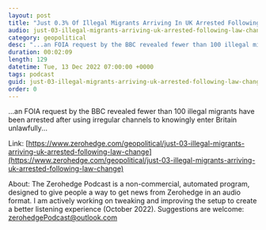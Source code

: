 ```yaml
---
layout: post
title: "Just 0.3% Of Illegal Migrants Arriving In UK Arrested Following Law Change"
audio: just-03-illegal-migrants-arriving-uk-arrested-following-law-change-0
category: geopolitical
desc: "...an FOIA request by the BBC revealed fewer than 100 illegal migrants have been arrested after using irregular channels to knowingly enter Britain unlawfully..."
duration: 00:02:09
length: 129
datetime: Tue, 13 Dec 2022 07:00:00 +0000
tags: podcast
guid: just-03-illegal-migrants-arriving-uk-arrested-following-law-change-0
order: 0
---
```

...an FOIA request by the BBC revealed fewer than 100 illegal migrants have been arrested after using irregular channels to knowingly enter Britain unlawfully...

Link: [https://www.zerohedge.com/geopolitical/just-03-illegal-migrants-arriving-uk-arrested-following-law-change](https://www.zerohedge.com/geopolitical/just-03-illegal-migrants-arriving-uk-arrested-following-law-change)

About: The Zerohedge Podcast is a non-commercial, automated program, designed to give people a way to get news from Zerohedge in an audio format.  I am actively working on tweaking and improving the setup to create a better listening experience (October 2022).  Suggestions are welcome: [zerohedgePodcast@outlook.com](mailto:zerohedgePodcast@outlook.com)